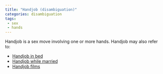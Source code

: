 ```yaml
---
title: "Handjob (disambiguation)"
categories: disambiguation
tags:
 - sex
 - hands
---
```


Handjob is a sex move involving one or more hands. Handjob may also refer to:
  - [Handjob in bed](2022-07-27-handjobinbed.md)
  - [Handjob while married](2022-07-27-handjobmarried.md)
  - [Handjob films](2022-07-27-handjobfilms.md)

